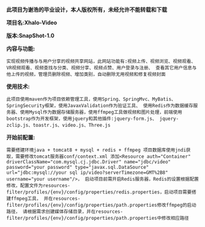 **此项目为谢浩的毕业设计，本人版权所有，未经允许不能转载和下载**

**项目名:Xhalo-Video**

**版本:SnapShot-1.0**


**内容与功能:**

`实现视频传播与与用户分享的视频共享网站，此网站功能有:视频上传、视频浏览、视频观看、VR视频观看、视频查找与分类、视频分享、视频点赞、用户登录与注册、
查看其它用户信息与他上传的视频，管理员删除视频、增加类别，自动删除无用视频和修复视频封面`

**使用技术:**

`此项目使用maven作为项目依赖管理工具，使用Spring、SpringMvc、MyBatis、SpringSecurity框架，使用JavaxValidation作为验证工具、
使用Redis作为数据缓存服务器、使用Mysql作为数据存储服务器，使用ffmpeg工具做视频和图片处理，前端使用bootstrap作为开发框架，使用jquery和其他插件:jquery-form.js、
jquery-zclip.js、toastr.js、video.js、Three.js
`

**开始前配置:**

`需要搭建环境java + tomcat8 + mysql + redis + ffmpeg
项目数据库使用jndi获取，需要修改tomcat服务器conf/context.xml
添加<Resource auth="Container" driverClassName="com.mysql.cj.jdbc.Driver" name="jdbc/video" password="your password" type="javax.sql.DataSource" url="jdbc:mysql://your sql ip/video?serverTimezone=GMT%2B8" username="your username"/>，
启动项目前需开启Redis服务器，Redis的设置根据配置修改，配置文件为resources-filter/profiles/{env}/config/properties/redis.properties，启动项目需要搭建ffmpeg工具，
并在resources-filter/profiles/{env}/config/properties/path.properties修改ffmpeg的启动路径，
请根据需求创建媒体存储目录，并在resources-filter/profiles/{env}/config/properties/path.properties中修改相应路径`

